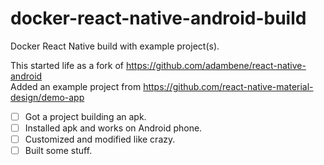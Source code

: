 # docker-react-native-android-build
Docker React Native build with example project(s).

This started life as a fork of https://github.com/adambene/react-native-android   
Added an example project from https://github.com/react-native-material-design/demo-app  

- [ ] Got a project building an apk.
- [ ] Installed apk and works on Android phone.
- [ ] Customized and modified like crazy.   
- [ ] Built some stuff.
